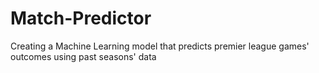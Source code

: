 # Match-Predictor
Creating a Machine Learning model that predicts premier league games' outcomes using past seasons' data
